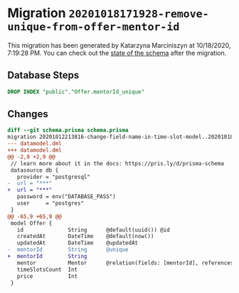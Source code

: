 # Migration `20201018171928-remove-unique-from-offer-mentor-id`

This migration has been generated by Katarzyna Marciniszyn at 10/18/2020, 7:19:28 PM.
You can check out the [state of the schema](./schema.prisma) after the migration.

## Database Steps

```sql
DROP INDEX "public"."Offer.mentorId_unique"
```

## Changes

```diff
diff --git schema.prisma schema.prisma
migration 20201012213816-change-field-name-in-time-slot-model..20201018171928-remove-unique-from-offer-mentor-id
--- datamodel.dml
+++ datamodel.dml
@@ -2,9 +2,9 @@
 // learn more about it in the docs: https://pris.ly/d/prisma-schema
 datasource db {
   provider = "postgresql"
-  url = "***"
+  url = "***"
   password = env("DATABASE_PASS")
   user     = "postgres"
 }
@@ -65,9 +65,9 @@
 model Offer {
   id              String      @default(uuid()) @id
   createdAt       DateTime    @default(now())
   updatedAt       DateTime    @updatedAt
-  mentorId        String      @unique
+  mentorId        String
   mentor          Mentor      @relation(fields: [mentorId], references: [id])
   timeSlotsCount  Int
   price           Int
 }
```


